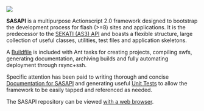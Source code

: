 [![](http://cdn.sekati.com/code/sasapi-logo.png)](http://sasapi.googlecode.com)

**SASAPI** is a multipurpose Actionscript 2.0 framework designed to bootstrap the development process for flash (>=8) sites and applications. It is the predecessor to the [SEKATI (AS3) API](http://sekati.googlecode.com) and boasts a flexible structure, large collection of useful classes, utilities, test files and application skeletons.

A [Buildfile](http://sasapi.googlecode.com/svn/trunk/build.xml) is included with Ant tasks for creating projects, compiling swfs, generating documentation, archiving builds and fully automating deployment through rsync+ssh.

Specific attention has been paid to writing thorough and concise [Documentation for SASAPI](http://code.sekati.com/docs/sasapi/) and generating useful [Unit Tests](http://code.sekati.com/api/sasapi/tests/) to allow the framework to be easily tapped and referenced as needed.

The SASAPI repository can be viewed [with a web browser](http://sasapi.googlecode.com/svn/trunk/).